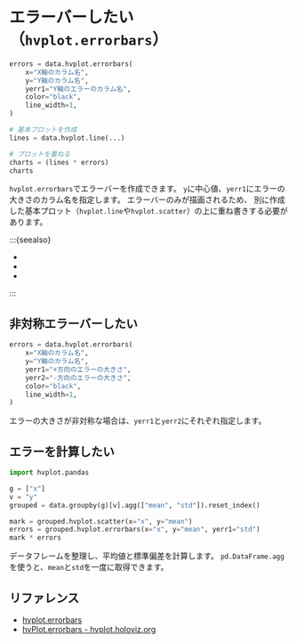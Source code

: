 # エラーバーしたい（`hvplot.errorbars`）

```python
errors = data.hvplot.errorbars(
    x="X軸のカラム名",
    y="Y軸のカラム名",
    yerr1="Y軸のエラーのカラム名",
    color="black",
    line_width=1,
)

# 基本プロットを作成
lines = data.hvplot.line(...)

# プロットを重ねる
charts = (lines * errors)
charts
```

`hvplot.errorbars`でエラーバーを作成できます。
`y`に中心値、`yerr1`にエラーの大きさのカラム名を指定します。
エラーバーのみが描画されるため、
別に作成した基本プロット（`hvplot.line`や`hvplot.scatter`）の上に重ね書きする必要があります。

:::{seealso}

- [](../altair/altair-errorbars.md)
- [](../pandas/pandas-plot-errorbars.md)
- [](../plotly/plotly-errorbars.md)

:::

## 非対称エラーバーしたい

```python
errors = data.hvplot.errorbars(
    x="X軸のカラム名",
    y="Y軸のカラム名",
    yerr1="+方向のエラーの大きさ",
    yerr2="-方向のエラーの大きさ",
    color="black",
    line_width=1,
)
```

エラーの大きさが非対称な場合は、`yerr1`と`yerr2`にそれぞれ指定します。

## エラーを計算したい

```python
import hvplot.pandas

g = ["x"]
v = "y"
grouped = data.groupby(g)[v].agg(["mean", "std"]).reset_index()

mark = grouped.hvplot.scatter(x="x", y="mean")
errors = grouped.hvplot.errorbars(x="x", y="mean", yerr1="std")
mark * errors
```

データフレームを整理し、平均値と標準偏差を計算します。
``pd.DataFrame.agg``を使うと、``mean``と``std``を一度に取得できます。




## リファレンス

- [hvplot.errorbars](https://hvplot.holoviz.org/reference/tabular/errorbars.html)
- [hvPlot.errorbars - hvplot.holoviz.org](https://hvplot.holoviz.org/en/docs/latest/ref/api/manual/hvplot.hvPlot.errorbars.html#hvplot.hvPlot.errorbars)
